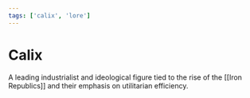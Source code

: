```yaml
---
tags: ['calix', 'lore']
---
```


# Calix
A leading industrialist and ideological figure tied to the rise of the [[Iron Republics]] and their emphasis on utilitarian efficiency.
